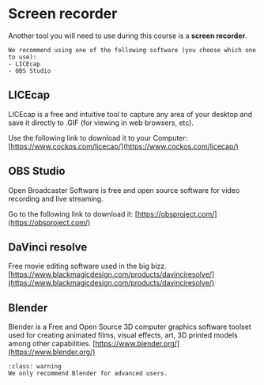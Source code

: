 # Screen recorder

Another tool you will need to use during this course is a **screen recorder**. 

```{note}
We recommend using one of the following software (you choose which one to use):
- LICEcap
- OBS Studio
```

## LICEcap
LICEcap is a free and intuitive tool to capture any area of your desktop and save it directly to .GIF (for viewing in web browsers, etc).

Use the following link to download it to your Computer: [https://www.cockos.com/licecap/](https://www.cockos.com/licecap/)


## OBS Studio
Open Broadcaster Software is free and open source software for video recording and live streaming.

Go to the following link to download it: [https://obsproject.com/](https://obsproject.com/)


## DaVinci resolve

Free movie editing software used in the big bizz.
[https://www.blackmagicdesign.com/products/davinciresolve/](https://www.blackmagicdesign.com/products/davinciresolve/)


## Blender

Blender is a Free and Open Source 3D computer graphics software toolset used for creating animated films, visual effects, art, 3D printed models among other capabilities.
[https://www.blender.org/](https://www.blender.org/)

```{admonition} Warning
:class: warning
We only recommend Blender for advanced users.
```
